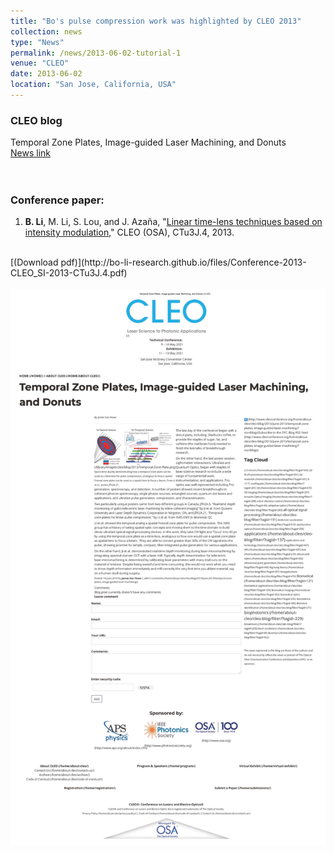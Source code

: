 ```yaml
---
title: "Bo's pulse compression work was highlighted by CLEO 2013"
collection: news
type: "News"
permalink: /news/2013-06-02-tutorial-1
venue: "CLEO"
date: 2013-06-02
location: "San Jose, California, USA"
---
```






### CLEO blog
Temporal Zone Plates, Image-guided Laser Machining, and Donuts
<br/>
[News link](https://www.cleoconference.org/home/about-cleo/cleo-blog/2013/june-2013/temporal-zone-plates,-image-guided-laser-machining/)
<br/>
<br/>
<br/>
### Conference paper:
1. **B. Li**, M. Li, S. Lou, and J. Azaña, "[Linear time-lens techniques based on intensity modulation](https://www.osapublishing.org/abstract.cfm?uri=CLEO_SI-2013-CTu3J.4)," CLEO (OSA), CTu3J.4, 2013.
<br/>
[(Download pdf)](http://bo-li-research.github.io/files/Conference-2013-CLEO_SI-2013-CTu3J.4.pdf)
<br/>
<br/>
<img src='/images/News-2013-06-02.jpg'>
